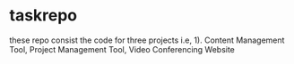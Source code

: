# taskrepo
these repo consist the code for three projects i.e, 1). Content Management Tool, Project Management Tool, Video Conferencing Website
